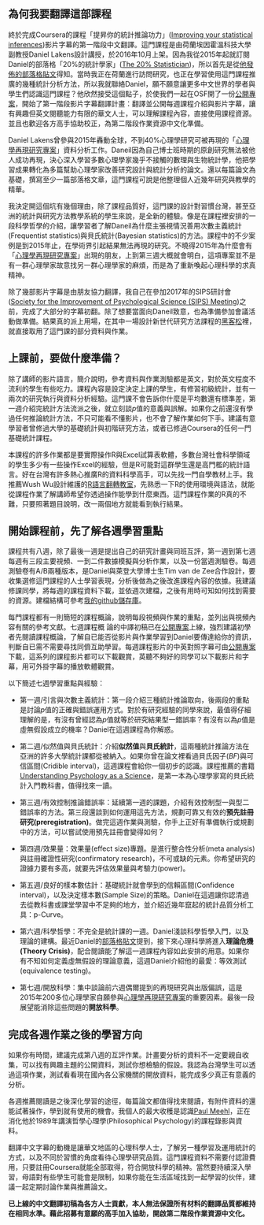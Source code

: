 ## 為何我要翻譯這部課程

終於完成Coursera的課程「提昇你的統計推論功力」([Improving your statistical inferences][1])影片字幕的第一階段中文翻譯。這門課程是由荷蘭埃因霍溫科技大學副教授Daniel Lakens設計講授，於2016年10月上架。因為我從2015年起就訂閱Daniel的部落格「20%的統計學家」([The 20% Statistician][2])，所以首先是從[他發佈的部落格貼文][3]得知。當時我正在荷蘭進行訪問研究，也正在學習使用這門課程推廣的幾種統計分析方法，所以我就聯絡Daniel，願不願意讓更多中文世界的學者與學生們認識這門課程？他欣然接受這個點子，於使我們一起在OSF開了一份[公開專案][4]，開始了第一階段影片字幕翻譯計畫：翻譯並公開每週課程介紹與影片字幕，讓有興趣但英文閱聽能力有限的華文人士，可以理解課程內容，直接使用課程資源。並且也歡迎各方高手協助校正，為第二階段作業資源中文化準備。

Daniel Lakens曾參與2015年轟動全球，不到40%心理學研究可被再現的「[心理學再現研究專案][5]」資料分析工作。Daneil因為自己博士班時期的原創研究無法被他人成功再現，決心深入學習多數心理學家幾乎不接觸的數理與生物統計學，他把學習成果轉化為多篇幫助心理學家改善研究設計與統計分析的論文。還以每篇論文為基礎，撰寫至少一篇部落格文章，這門課程可說是他整理個人近幾年研究與教學的精華。

我決定開這個坑有幾個理由，除了課程品質好，這門課的設計對習慣台灣，甚至亞洲的統計與研究方法教學系統的學生來說，是全新的體驗。像是在課程裡安排的一段科學哲學的介紹，讓學習者了解Daneil為什麼主張視情況善用次數主義統計(Frequentist  statistics)與貝氏統計(Bayesian statistics)的方法。課程中的不少案例是到2015年止，在學術界引起結果無法再現的研究。不曉得2015年為什麼會有「[心理學再現研究專案][5]」出現的朋友，上到第三週大概就會明白，這項專案並不是有一群心理學家故意找另一群心理學家的麻煩，而是為了重新喚起心理科學的求真精神。

除了幾部影片字幕是由朋友協力翻譯，我自己在參加2017年的SIPS研討會([Society for the Improvement of Psychological Science (SIPS) Meeting][6])之前，完成了大部分的字幕初翻。除了想要當面向Daneil致意，也為準備參加會議活動做準備。結果真的派上用場，在其中一場設計新世代研究方法課程的[黑客松][7]裡，就直接取用了這門課的部分資料與作業。

## 上課前，要做什麼準備？
 
除了講師的影片語言，簡介說明，參考資料與作業測驗都是英文，對於英文程度不流利的學生有些吃力。課程內容是設定決定上課的學生，有修習初級統計，並有一兩次的研究執行與資料分析經驗。這門課不會告訴你什麼是平均數還有標準差，第一週介紹完統計方法流派之後，就立刻談*p*值的意義與誤解。如果你之前還沒有學過任何推論統計方法，不只可能看不懂影片，也不會了解作業如何下手。建議有意學習者曾修過大學的基礎統計與初階研究方法，或者已修過Coursera的任何一門基礎統計課程。

本課程的許多作業都是要實際操作R與Excel試算表軟體，多數台灣社會科學領域的學生多少有一些操作Excel的經驗，但是R可能對這群學生還是高門檻的統計語言。好在台灣有許多熱心推廣R的資料科學高手，可以先找一門自學教材上手。我推薦Wush Wu設計維護的[R語言翻轉教室][8]，先熟悉一下R的使用環境與語法，就能從課程作業了解講師希望你透過操作能學到什麼東西。這門課程作業的R真的不難，只要照著題目說明，改一兩個地方就能看到執行結果。
 
## 開始課程前，先了解各週學習重點

課程共有八週，除了最後一週是提出自己的研究計畫與同班互評，第一週到第七週每週有三段主要視頻、一到二件數據模擬與分析作業，以及一份當週測驗卷。每週測驗卷有A/B兩種版本，是Daniel與萊登大學博士生Tim van de Zee合作設計，要收集選修這門課程的人士學習表現，分析後做為之後改進課程內容的依據。我建議修課同學，將每週的課程資料下載，並依週次建檔，之後有用時可知如何找到需要的資源。建檔結構可參考[我的github儲存庫][9]。  

每門課程都有一則簡短的課程概論，說明每段視頻與作業的重點，並列出與視頻內容有關的參考文獻。七週課程概 論的中譯初稿已在[公開專案][4]上線，強烈建議初學者先閱讀課程概論，了解自已能否從影片與作業學習到Daniel要傳達給你的資訊，判斷自已需不需要尋找同儕互助學習。每週課程影片的中英對照字幕可由[公開專案][4]下載，這系列的課程影片都可以下載觀賞，英聽不夠好的同學可以下載影片和字幕，用可外掛字幕的播放軟體觀賞。

以下簡述七週學習重點與經驗：

- 第一週/引言與次數主義統計：第一段介紹三種統計推論取向，後兩段的重點是討論*p*值的正確與錯誤運用方式。對於有研究經驗的同學來說，最值得仔細理解的是，有沒有曾經認為*p*值就等於研究結果型一錯誤率？有沒有以為*p*值是虛無假設成立的機率？Daniel在這週課程為你解惑。

- 第二週/似然值與貝氏統計：介紹**似然值**與**貝氏統計**，這兩種統計推論方法在亞洲的許多大學統計課都從被納入。如果你曾在論文裡看過貝氏因子(*BF*)與可信區間(Cridible interval)，這週課程會給你一個初步的認識。課程推薦的書籍[Understanding Psychology as a Science][10]，是第一本為心理學家寫的貝氏統計入門教科書，值得找來一讀。

- 第三週/有效控制推論錯誤率：延續第一週的課題，介紹有效控制型一與型二錯誤率的方法。第三段還談到如何運用這先方法，規劃可靠又有效的**預先註冊研究(preregistration)**。做完這週作業與測驗，你手上正好有準備執行或規劃中的方法，可以嘗試使用預先註冊會變得如何？

- 第四週/效果量：效果量(effect size)專題。是進行整合性分析(meta analysis)與註冊確證性研究(confirmatory research)，不可或缺的元素。你希望研究的證據力要有多高，就要先評估效果量與考驗力(power)。

- 第五週/良好的樣本數估計：基礎統計就會學到的信賴區間(Confidence interval)，以及決定樣本數(Sample Size)的策略。Daniel在這週讓你認清過去從教科書或課堂學習中不足夠的地方，並介紹近幾年竄起的統計品質分析工具：p-Curve。

- 第六週/科學哲學：不完全是統計課的一週。Daniel淺談科學哲學入門，以及理論的建構。最近Daniel的[部落格貼文][11]提到，接下來心理科學將進入**理論危機(Theory Crisis)**，配合閱讀能了解這一週課程內容如此安排的用意。如果你有不知如何定義虛無假設的理論意義，這週Daniel介紹他的最愛：等效測試(equivalence testing)。

- 第七週/開放科學：集中談論前六週偶爾提到的再現研究與出版偏誤，這是2015年200多位心理學家自願參與[心理學再現研究專案][5]的重要因素。最後一段展望能消除這些問題的**開放科學**。

## 完成各週作業之後的學習方向
如果你有時間，建議完成第八週的互評作業。計畫要分析的資料不一定要親自收集，可以找有興趣主題的公開資料，測試你想檢驗的假設。我認為台灣學生可以透過這項作業，測試看看現在國內各公家機關的開放資料，能完成多少真正有意義的分析。  

各週推薦閱讀是之後深化學習的途徑，每篇論文都值得找來閱讀，有附件資料的還能試著操作，學到就有使用的機會。我個人的最大收穫是認識[Paul Meehl][12]，正在消化他於1989年講演哲學心理學(Philosophical Psychology)的課程錄影與資料。

翻譯中文字幕的動機是讓華文地區的心理科學人士，了解另一種學習及運用統計的方式，以及不同於習慣的角度看待心理學研究品質。這門課程資料不需要付認證費用，只要註冊Coursera就能全部取得，符合開放科學的精神。當然要持續深入學習，母語對有些學生可能會是限制，如果你能在生活區域找到一起學習的伙伴，建議一起定期討論作業與推薦論文。  

**已上線的中文翻譯初稿為各方人士貢獻，本人無法保證所有材料的翻譯品質都維持在相同水準。藉此招募有意願的高手加入協助，開啟第二階段作業資源中文化。**

[1]: https://www.coursera.org/learn/statistical-inferences/home/welcome

[2]: http://daniellakens.blogspot.tw/

[3]: http://daniellakens.blogspot.tw/2016/10/improving-your-statistical-inferences.html

[4]: https://osf.io/7b6k4/

[5]: http://science.sciencemag.org/content/349/6251/aac4716.full?ijkey=1xgFoCnpLswpk&keytype=ref&siteid=sci

[6]: http://improvingpsych.org/

[7]: https://osf.io/zbwr4/

[8]: http://datascienceandr.org/

[9]: https://github.com/SCgeeker/IST_course_data

[10]: http://www.lifesci.sussex.ac.uk/home/Zoltan_Dienes/inference/index.htm

[11]: http://daniellakens.blogspot.tw/2017/08/towards-more-collaborative-science-with.html

[12]: http://meehl.umn.edu/
